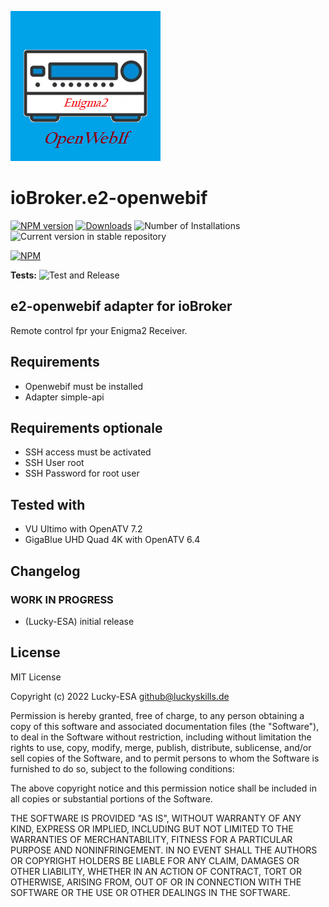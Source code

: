 ![Logo](admin/e2-openwebif.png)
# ioBroker.e2-openwebif

[![NPM version](https://img.shields.io/npm/v/iobroker.e2-openwebif.svg)](https://www.npmjs.com/package/iobroker.e2-openwebif)
[![Downloads](https://img.shields.io/npm/dm/iobroker.e2-openwebif.svg)](https://www.npmjs.com/package/iobroker.e2-openwebif)
![Number of Installations](https://iobroker.live/badges/e2-openwebif-installed.svg)
![Current version in stable repository](https://iobroker.live/badges/e2-openwebif-stable.svg)

[![NPM](https://nodei.co/npm/iobroker.e2-openwebif.png?downloads=true)](https://nodei.co/npm/iobroker.e2-openwebif/)

**Tests:** ![Test and Release](https://github.com/Lucky-ESA/ioBroker.e2-openwebif/workflows/Test%20and%20Release/badge.svg)

## e2-openwebif adapter for ioBroker

Remote control fpr your Enigma2 Receiver.

## Requirements
* Openwebif must be installed
* Adapter simple-api

## Requirements optionale
* SSH access must be activated
* SSH User root
* SSH Password for root user

## Tested with
* VU Ultimo with OpenATV 7.2
* GigaBlue UHD Quad 4K with OpenATV 6.4

## Changelog
<!--
    Placeholder for the next version (at the beginning of the line):
    ### **WORK IN PROGRESS**
-->

### **WORK IN PROGRESS**
* (Lucky-ESA) initial release

## License
MIT License

Copyright (c) 2022 Lucky-ESA <github@luckyskills.de>

Permission is hereby granted, free of charge, to any person obtaining a copy
of this software and associated documentation files (the "Software"), to deal
in the Software without restriction, including without limitation the rights
to use, copy, modify, merge, publish, distribute, sublicense, and/or sell
copies of the Software, and to permit persons to whom the Software is
furnished to do so, subject to the following conditions:

The above copyright notice and this permission notice shall be included in all
copies or substantial portions of the Software.

THE SOFTWARE IS PROVIDED "AS IS", WITHOUT WARRANTY OF ANY KIND, EXPRESS OR
IMPLIED, INCLUDING BUT NOT LIMITED TO THE WARRANTIES OF MERCHANTABILITY,
FITNESS FOR A PARTICULAR PURPOSE AND NONINFRINGEMENT. IN NO EVENT SHALL THE
AUTHORS OR COPYRIGHT HOLDERS BE LIABLE FOR ANY CLAIM, DAMAGES OR OTHER
LIABILITY, WHETHER IN AN ACTION OF CONTRACT, TORT OR OTHERWISE, ARISING FROM,
OUT OF OR IN CONNECTION WITH THE SOFTWARE OR THE USE OR OTHER DEALINGS IN THE
SOFTWARE.